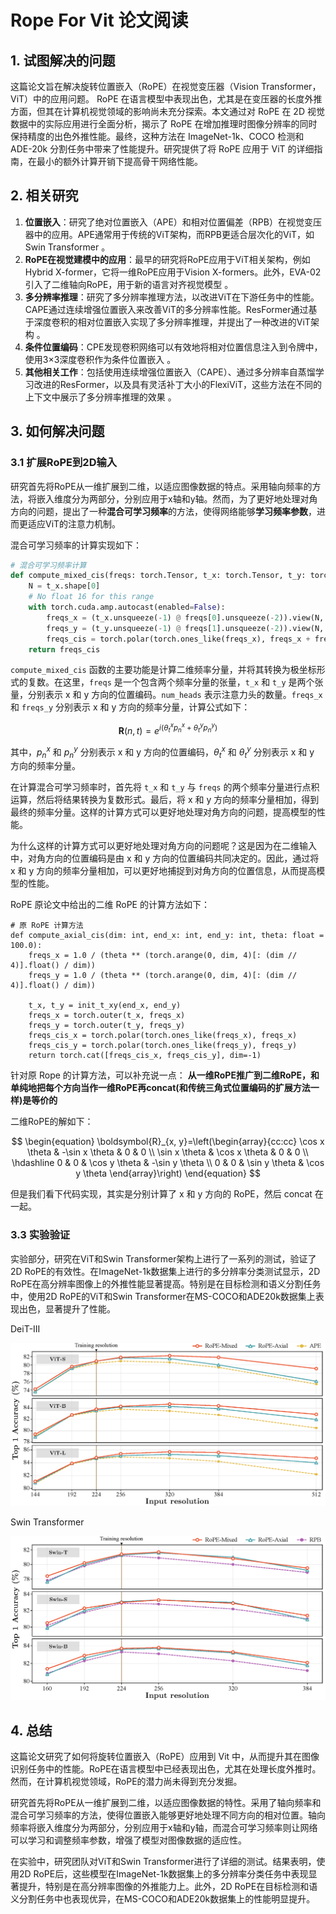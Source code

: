 # Rope For Vit 论文阅读

## 1. 试图解决的问题

这篇论文旨在解决旋转位置嵌入（RoPE）在视觉变压器（Vision Transformer，ViT）中的应用问题。 RoPE 在语言模型中表现出色，尤其是在变压器的长度外推方面，但其在计算机视觉领域的影响尚未充分探索。本文通过对 RoPE 在 2D 视觉数据中的实际应用进行全面分析，揭示了 RoPE 在增加推理时图像分辨率的同时保持精度的出色外推性能。最终，这种方法在 ImageNet-1k、COCO 检测和 ADE-20k 分割任务中带来了性能提升。研究提供了将 RoPE 应用于 ViT 的详细指南，在最小的额外计算开销下提高骨干网络性能。

## 2. 相关研究

1.	**位置嵌入**：研究了绝对位置嵌入（APE）和相对位置偏差（RPB）在视觉变压器中的应用。APE通常用于传统的ViT架构，而RPB更适合层次化的ViT，如Swin Transformer 。
2.	**RoPE在视觉建模中的应用**：最早的研究将RoPE应用于ViT相关架构，例如Hybrid X-former，它将一维RoPE应用于Vision X-formers。此外，EVA-02引入了二维轴向RoPE，用于新的语言对齐视觉模型 。
3.	**多分辨率推理**：研究了多分辨率推理方法，以改进ViT在下游任务中的性能。CAPE通过连续增强位置嵌入来改善ViT的多分辨率性能。ResFormer通过基于深度卷积的相对位置嵌入实现了多分辨率推理，并提出了一种改进的ViT架构 。
4.	**条件位置编码**：CPE发现卷积网络可以有效地将相对位置信息注入到令牌中，使用3×3深度卷积作为条件位置嵌入 。
5.	**其他相关工作**：包括使用连续增强位置嵌入（CAPE）、通过多分辨率自蒸馏学习改进的ResFormer，以及具有灵活补丁大小的FlexiViT，这些方法在不同的上下文中展示了多分辨率推理的效果 。

## 3. 如何解决问题

### 3.1 扩展RoPE到2D输入

研究首先将RoPE从一维扩展到二维，以适应图像数据的特点。采用轴向频率的方法，将嵌入维度分为两部分，分别应用于x轴和y轴。然而，为了更好地处理对角方向的问题，提出了一种**混合可学习频率**的方法，使得网络能够**学习频率参数**，进而更适应ViT的注意力机制。

混合可学习频率的计算实现如下：

```python
# 混合可学习频率计算
def compute_mixed_cis(freqs: torch.Tensor, t_x: torch.Tensor, t_y: torch.Tensor, num_heads: int):
    N = t_x.shape[0]
    # No float 16 for this range
    with torch.cuda.amp.autocast(enabled=False):
        freqs_x = (t_x.unsqueeze(-1) @ freqs[0].unsqueeze(-2)).view(N, num_heads, -1).permute(1, 0, 2)
        freqs_y = (t_y.unsqueeze(-1) @ freqs[1].unsqueeze(-2)).view(N, num_heads, -1).permute(1, 0, 2)
        freqs_cis = torch.polar(torch.ones_like(freqs_x), freqs_x + freqs_y)
    return freqs_cis
```

`compute_mixed_cis` 函数的主要功能是计算二维频率分量，并将其转换为极坐标形式的复数。在这里，`freqs` 是一个包含两个频率分量的张量，`t_x` 和 `t_y` 是两个张量，分别表示 x 和 y 方向的位置编码。`num_heads` 表示注意力头的数量。`freqs_x` 和 `freqs_y` 分别表示 x 和 y 方向的频率分量，计算公式如下：

$$
\begin{equation}
\mathbf{R}(n, t)=e^{i\left(\theta_t^x p_n^x+\theta_t^y p_n^y\right)}
\end{equation}
$$

其中，$p_n^x$ 和 $p_n^y$ 分别表示 x 和 y 方向的位置编码，$\theta_t^x$ 和 $\theta_t^y$ 分别表示 x 和 y 方向的频率分量。

在计算混合可学习频率时，首先将 `t_x` 和 `t_y` 与 `freqs` 的两个频率分量进行点积运算，然后将结果转换为复数形式。最后，将 x 和 y 方向的频率分量相加，得到最终的频率分量。这样的计算方式可以更好地处理对角方向的问题，提高模型的性能。

为什么这样的计算方式可以更好地处理对角方向的问题呢？这是因为在二维输入中，对角方向的位置编码是由 x 和 y 方向的位置编码共同决定的。因此，通过将 x 和 y 方向的频率分量相加，可以更好地捕捉到对角方向的位置信息，从而提高模型的性能。

RoPE 原论文中给出的二维 RoPE 的计算方法如下：

```
# 原 RoPE 计算方法
def compute_axial_cis(dim: int, end_x: int, end_y: int, theta: float = 100.0):
    freqs_x = 1.0 / (theta ** (torch.arange(0, dim, 4)[: (dim // 4)].float() / dim))
    freqs_y = 1.0 / (theta ** (torch.arange(0, dim, 4)[: (dim // 4)].float() / dim))

    t_x, t_y = init_t_xy(end_x, end_y)
    freqs_x = torch.outer(t_x, freqs_x)
    freqs_y = torch.outer(t_y, freqs_y)
    freqs_cis_x = torch.polar(torch.ones_like(freqs_x), freqs_x)
    freqs_cis_y = torch.polar(torch.ones_like(freqs_y), freqs_y)
    return torch.cat([freqs_cis_x, freqs_cis_y], dim=-1)
```

针对原 Rope 的计算方法，可以补充说一点： **从一维RoPE推广到二维RoPE，和单纯地把每个方向当作一维RoPE再concat(和传统三角式位置编码的扩展方法一样)是等价的**

二维RoPE的解如下：

$$
\begin{equation}
\boldsymbol{R}_{x, y}=\left(\begin{array}{cc:cc}
\cos x \theta & -\sin x \theta & 0 & 0 \\
\sin x \theta & \cos x \theta & 0 & 0 \\
\hdashline 0 & 0 & \cos y \theta & -\sin y \theta \\
0 & 0 & \sin y \theta & \cos y \theta
\end{array}\right)
\end{equation}
$$

但是我们看下代码实现，其实是分别计算了 x 和 y 方向的 RoPE，然后 concat 在一起。

### 3.3 实验验证

实验部分，研究在ViT和Swin Transformer架构上进行了一系列的测试，验证了2D RoPE的有效性。在ImageNet-1k数据集上进行的多分辨率分类测试显示，2D RoPE在高分辨率图像上的外推性能显著提高。特别是在目标检测和语义分割任务中，使用2D RoPE的ViT和Swin Transformer在MS-COCO和ADE20k数据集上表现出色，显著提升了性能。

DeiT-III

![picture 0](images/456e8cc09a20cf19fdc03c5873d37d2f56ec13538ea69c5b44ee7b47354d0c05.png)  

Swin Transformer

![picture 1](images/5b7996f59de804c721062fb04846941d5f16abf7912ebd68f106ce4a36e3bf53.png)  



## 4. 总结

这篇论文研究了如何将旋转位置嵌入（RoPE）应用到 Vit 中，从而提升其在图像识别任务中的性能。RoPE在语言模型中已经表现出色，尤其在处理长度外推时。然而，在计算机视觉领域，RoPE的潜力尚未得到充分发掘。

研究首先将RoPE从一维扩展到二维，以适应图像数据的特性。采用了轴向频率和混合可学习频率的方法，使得位置嵌入能够更好地处理不同方向的相对位置。轴向频率将嵌入维度分为两部分，分别应用于x轴和y轴，而混合可学习频率则让网络可以学习和调整频率参数，增强了模型对图像数据的适应性。

在实验中，研究团队对ViT和Swin Transformer进行了详细的测试。结果表明，使用2D RoPE后，这些模型在ImageNet-1k数据集上的多分辨率分类任务中表现显著提升，特别是在高分辨率图像的外推能力上。此外，2D RoPE在目标检测和语义分割任务中也表现优异，在MS-COCO和ADE20k数据集上的性能明显提升。